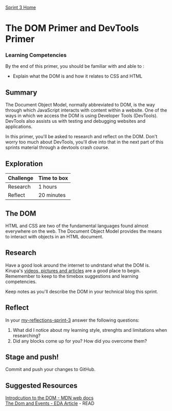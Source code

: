 [Sprint 3 Home](README.md)

# The DOM Primer and DevTools Primer

### Learning Competencies 
By the end of this primer, you should be familiar with and able to :

- Explain what the DOM is and how it relates to CSS and HTML


## Summary
The Document Object Model, normally abbreviated to DOM, is the way through which JavaScript interacts with content within a website. One of the ways in which we access the DOM is using Developer Tools (DevTools). DevTools also assists us with testing and debugging websites and applications. 

In this primer, you'll be asked to research and reflect on the DOM. Don't worry too much about DevTools, you'll dive into that in the next part of this sprints material through a devtools crash course. 

## Exploration 

Challenge | Time to box |
------------|----------|
Research | 1 hours
Reflect | 20 minutes

## The DOM 
HTML and CSS are two of the fundamental languages found almost everywhere on the web. The Document Object Model provides the means to interact with objects in an HTML document. 

## Research 
Have a good look around the internet to undrstand what the DOM is. 
Kirupa's [videos, pictures and articles](https://www.kirupa.com/html5/javascript_the_browser_and_the_dom.htm) are a good place to begin. Rememember to keep to the timebox suggestions and learning competencies. 

Keep notes as you'll describe the DOM in your technical blog this sprint. 

## Reflect 
In your [my-reflections-sprint-3](my-reflections-sprint-3.md) answer the following questions: 

1. What did I notice about my learning style, strenghts and limitations when researching?
2. Did any blocks come up for you? How did you overcome them?  

## Stage and push! 
Commit and push your changes to GitHub. 

## Suggested Resources
[Introdcution to the DOM - MDN web docs](https://developer.mozilla.org/en-US/docs/Web/API/Document_Object_Model/Introduction)  
[The Dom and Events - EDA Article](js-dom-and-dev-tools-article.md) - READ
